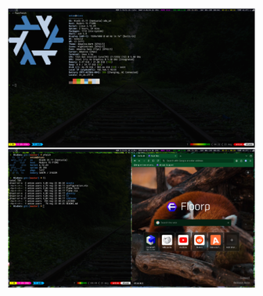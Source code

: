 ![Screenshot](https://github.com/antomfdez/NixDots/blob/main/assets/i3.png)
![Screenshot](https://github.com/antomfdez/NixDots/blob/main/assets/i3t.png)
